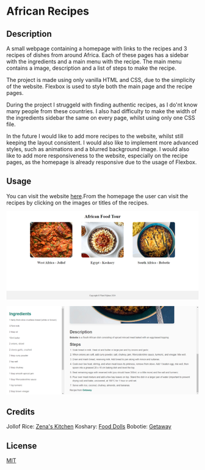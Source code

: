 # African Recipes

## Description

A small webpage containing a homepage with links to the recipes and 3 recipes of dishes from around Africa. Each of these pages has a sidebar with the ingredients and a main menu with the recipe. The main menu contains a image, description and a list of steps to make the recipe.

The project is made using only vanilla HTML and CSS, due to the simplicity of the website. Flexbox is used to style both the main page and the recipe pages.

During the project I struggeld with finding authentic recipes, as I do'nt know many people from these countries. I also had difficulty to make the width of the ingredients sidebar the same on every page, whilst using only one CSS file.

In the future I would like to add more recipes to the website, whilst still keeping the layout consistent. I would also like to implement more advanced styles, such as animations and a blurred background image. I would also like to add more responsiveness to the website, especially on the recipe pages, as the homepage is already responsive due to the usage of Flexbox.

## Usage

You can visit the website [here](https://wardnijhuis.github.io/recipes/).From the homepage the user can visit the recipes by clicking on the images or titles of the recipes.

![Home page of the website](./screenshots/homepage.png)

![Example of a recipe page](./screenshots/recipe.png)

## Credits

Jollof Rice: [Zena's Kitchen](https://zenaskitchen.com/my-mums-jollof-rice/)
Koshary: [Food Dolls](https://www.fooddolls.com/koshary-recipe/)
Bobotie: [Getaway](https://www.getaway.co.za/food/recipes-food/traditional-south-african-bobotie-recipe/)

## License

[MIT](https://github.com/wardnijhuis/recipes/blob/main/LICENSE.md)
